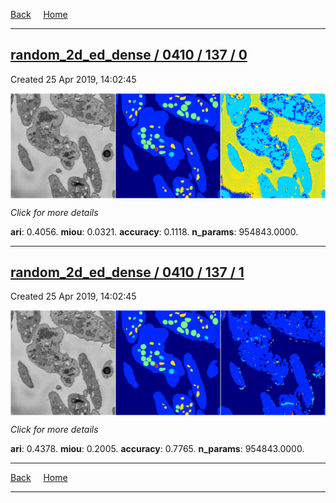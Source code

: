 
[Back](..)&nbsp;&nbsp;&nbsp;&nbsp;&nbsp;[Home](https://leapmanlab.github.io/snapshots)

---

<div class="summary"><a href="0"><h2>random_2d_ed_dense / 0410 / 137 / 0</h2></a><p>Created 25 Apr 2019, 14:02:45
</p><a href="0"><img src="0/media/summary.png" align="center"></a><p>
<i>Click for more details</i>
</p></div>

**ari**: 0.4056. **miou**: 0.0321. **accuracy**: 0.1118. **n_params**: 954843.0000. 

---

<div class="summary"><a href="1"><h2>random_2d_ed_dense / 0410 / 137 / 1</h2></a><p>Created 25 Apr 2019, 14:02:45
</p><a href="1"><img src="1/media/summary.png" align="center"></a><p>
<i>Click for more details</i>
</p></div>

**ari**: 0.4378. **miou**: 0.2005. **accuracy**: 0.7765. **n_params**: 954843.0000. 

---

[Back](..)&nbsp;&nbsp;&nbsp;&nbsp;&nbsp;[Home](https://leapmanlab.github.io/snapshots)

---